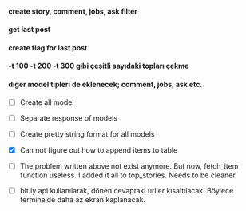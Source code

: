 #### create story, comment, jobs, ask filter 

#### get last post 

#### create flag for last post 

#### -t 100 -t 200 -t 300 gibi çeşitli sayıdaki topları çekme 

#### diğer model tipleri de eklenecek; comment, jobs, ask etc.

- [ ] Create all model
- [ ] Separate response of models
- [ ] Create pretty string format for all models

- [X] Can not figure out how to append items to table
- [ ] The problem written above not exist anymore. But now, fetch_item function useless. I added it all to top_stories. Needs to be cleaner.
- [ ] bit.ly api kullanılarak, dönen cevaptaki urller kısaltılacak. Böylece terminalde daha az ekran kaplanacak.